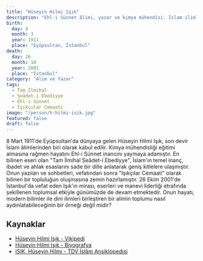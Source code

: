 ```yaml
---
title: "Hüseyin Hilmi Işık"
description: "Ehl-i Sünnet âlimi, yazar ve kimya mühendisi. İslam ilimlerini ve ahlakını yaymaya adanmış bir ömür."
birth:
  day: 8
  month: 3
  year: 1911
  place: "Eyüpsultan, İstanbul"
death:
  day: 26
  month: 10
  year: 2001
  place: "İstanbul"
category: "Alim ve Yazar"
tags:
  - Tam İlmihal
  - Seâdet-i Ebediyye
  - Ehl-i Sünnet
  - Işıkçılar Cemaati
image: "/person/h-hilmi-isik.jpg"
featured: false
draft: false
---
```


8 Mart 1911'de Eyüpsultan'da dünyaya gelen Hüseyin Hilmi Işık, son devir İslam âlimlerinden biri olarak kabul edilir. Kimya mühendisliği eğitimi almasına rağmen hayatını Ehl-i Sünnet inancını yaymaya adamıştır. En bilinen eseri olan "Tam İlmihal Seâdet-i Ebediyye", İslam'ın temel inanç, ibadet ve ahlak esaslarını sade bir dille anlatarak geniş kitlelere ulaşmıştır. Onun yazıları ve sohbetleri, vefatından sonra "Işıkçılar Cemaati" olarak bilinen bir topluluğun oluşmasına zemin hazırlamıştır. 26 Ekim 2001'de İstanbul'da vefat eden Işık'ın mirası, eserleri ve manevi liderliği etrafında şekillenen toplumsal etkiyle günümüzde de devam etmektedir. Onun hayatı, modern bilimler ile dini ilimleri birleştiren bir alimin toplumu nasıl aydınlatabileceğinin bir örneği değil midir?

## Kaynaklar

- [Hüseyin Hilmi Işık - Vikipedi](https://tr.wikipedia.org/wiki/H%C3%BCseyin_Hilmi_I%C5%9F%C4%B1k)
- [Hüseyin Hilmi Işık - Biyografya](https://www.biyografya.com/biyografi/7655)
- [IŞIK, Hüseyin Hilmi - TDV İslâm Ansiklopedisi](https://islamansiklopedisi.org.tr/isik-huseyin-hilmi)